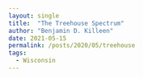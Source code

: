 ```yaml
---
layout: single
title:  "The Treehouse Spectrum"
author: "Benjamin D. Killeen"
date: 2021-05-15
permalink: /posts/2020/05/treehouse
tags:
  - Wisconsin
---
```


